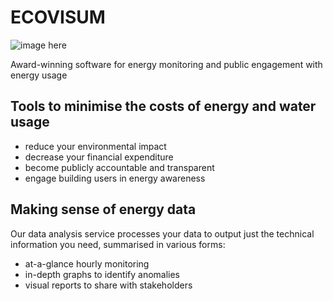 # ECOVISUM

![image here](/images/nus-dashboard-competition.png)

<!-- SAVES/EDI-Net combined image needed -->

Award-winning software for energy monitoring and public engagement with energy usage

## Tools to minimise the costs of energy and water usage

- reduce your environmental impact
- decrease your financial expenditure
- become publicly accountable and transparent
- engage building users in energy awareness

## Making sense of energy data

Our data analysis service processes your data to output just the technical information you need, summarised in various forms:

- at-a-glance hourly monitoring
- in-depth graphs to identify anomalies
- visual reports to share with stakeholders

